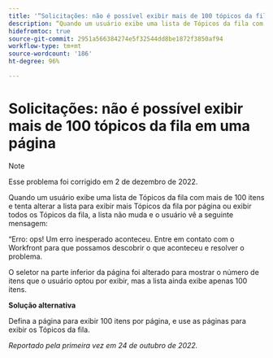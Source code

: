 ```yaml
---
title: '“Solicitações: não é possível exibir mais de 100 tópicos da fila em uma página”'
description: “Quando um usuário exibe uma lista de Tópicos da fila com mais de 100 itens e tenta alterar a lista para exibir mais Tópicos da fila por página ou exibir todos os Tópicos da fila, a lista não muda e o usuário vê uma mensagem de erro.”
hidefromtoc: true
source-git-commit: 2951a566384274e5f32544dd8be1872f3850af94
workflow-type: tm+mt
source-wordcount: '186'
ht-degree: 96%

---
```



# Solicitações: não é possível exibir mais de 100 tópicos da fila em uma página

>[!NOTE]
>
>Esse problema foi corrigido em 2 de dezembro de 2022.

Quando um usuário exibe uma lista de Tópicos da fila com mais de 100 itens e tenta alterar a lista para exibir mais Tópicos da fila por página ou exibir todos os Tópicos da fila, a lista não muda e o usuário vê a seguinte mensagem:

“Erro: ops! Um erro inesperado aconteceu. Entre em contato com o Workfront para que possamos descobrir o que aconteceu e resolver o problema.

O seletor na parte inferior da página foi alterado para mostrar o número de itens que o usuário optou por exibir, mas a lista ainda exibe apenas 100 itens.

**Solução alternativa**

Defina a página para exibir 100 itens por página, e use as páginas para exibir os Tópicos da fila.

_Reportado pela primeira vez em 24 de outubro de 2022._

